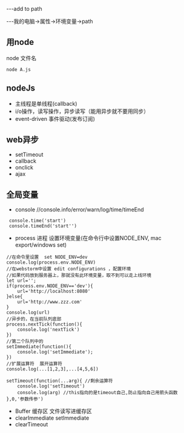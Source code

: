---add to path

---我的电脑->属性->环境变量->path
## 用node
node 文件名
```
node A.js
```
## nodeJs
- 主线程是单线程(callback)
- i/o操作，读写操作，异步读写（能用异步就不要用同步）
- event-driven 事件驱动(发布订阅)


## web异步
- setTimeout
- callback
- onclick
- ajax


## 全局变量
- console  //console.info/error/warn/log/time/timeEnd
```
 console.time('start')
 console.timeEnd('start'')
```

- process 进程 设置环境变量(在命令行中设置NODE_ENV, mac export/windows set)

```
//在命令里设置  set NODE_ENV=dev
console.log(process.env.NODE_ENV)
//在webstorm中设置 edit configurations ，配置环境
//如果代码放到服务器上，那就没有此环境变量，取不到可以走上线环境
let url='';
if(process.env.NODE_ENV=='dev'){
    url='http://localhost:8080'
}else{
    url='http://www.zzz.com'
}
console.log(url)
//异步的，在当前队列底部
process.nextTick(function(){
    console.log('nextTick')
})
//第二个队列中的
setImmediate(function(){
    console.log('setImmediate');
})
//扩展运算符  展开运算符
console.log(...[1,2,3],...[4,5,6])

setTimeout(function(...arg){ //剩余运算符
    console.log('setTimeout')
    console.log(arg) //this指向的是timeout自己,防止指向自己用箭头函数
},0,'参数传参')

```


- Buffer 缓存区 文件读写进缓存区
- clearImmediate setImmediate
- clearTimeout